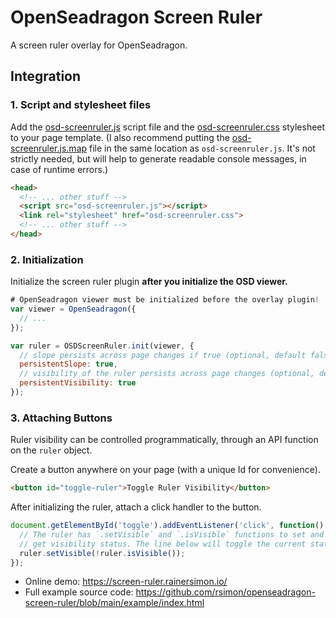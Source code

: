 # OpenSeadragon Screen Ruler

A screen ruler overlay for OpenSeadragon.

## Integration

### 1. Script and stylesheet files

Add the [osd-screenruler.js](https://raw.githubusercontent.com/rsimon/openseadragon-screen-ruler/main/example/osd-screenruler.js) script file and the [osd-screenruler.css](https://raw.githubusercontent.com/rsimon/openseadragon-screen-ruler/main/example/osd-screenruler.css) stylesheet to your page template. (I also recommend putting the [osd-screenruler.js.map](https://raw.githubusercontent.com/rsimon/openseadragon-screen-ruler/main/example/osd-screenruler.js.map) file in the same location as `osd-screenruler.js`. It's not strictly needed, but will help to generate readable console messages, in case of runtime errors.)

```html
<head>
  <!-- ... other stuff -->
  <script src="osd-screenruler.js"></script>
  <link rel="stylesheet" href="osd-screenruler.css">
  <!-- ... other stuff -->
</head>
```

### 2. Initialization

Initialize the screen ruler plugin __after you initialize the OSD viewer.__

```js
# OpenSeadragon viewer must be initialized before the overlay plugin!
var viewer = OpenSeadragon({
  // ...
});

var ruler = OSDScreenRuler.init(viewer, {
  // slope persists across page changes if true (optional, default false)
  persistentSlope: true, 
  // visibility of the ruler persists across page changes (optional, default false)
  persistentVisibility: true
});
```

### 3. Attaching Buttons

Ruler visibility can be controlled programmatically, through an API function 
on the `ruler` object.

Create a button anywhere on your page (with a unique Id for convenience).

```html
<button id="toggle-ruler">Toggle Ruler Visibility</button>
```

After initializing the ruler, attach a click handler to the button.

```js
document.getElementById('toggle').addEventListener('click', function() {
  // The ruler has `.setVisible` and `.isVisible` functions to set and
  // get visibility status. The line below will toggle the current status.
  ruler.setVisible(!ruler.isVisible());
});
```

- Online demo: https://screen-ruler.rainersimon.io/
- Full example source code: https://github.com/rsimon/openseadragon-screen-ruler/blob/main/example/index.html
